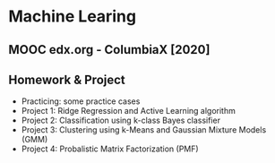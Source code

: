 # Machine Learing 
## MOOC edx.org - ColumbiaX [2020]
## Homework & Project

- Practicing: some practice cases
- Project 1: Ridge Regression and Active Learning algorithm
- Project 2: Classification using k-class Bayes classifier
- Project 3: Clustering using k-Means and Gaussian Mixture Models (GMM)
- Project 4: Probalistic Matrix Factorization (PMF)
